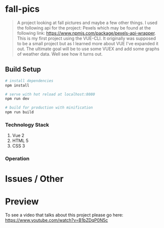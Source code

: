 # fall-pics

> A project looking at fall pictures and maybe a few other things. I used the
following api for the project: Pexels which may be found at the following link:
https://www.npmjs.com/package/pexels-api-wrapper. This is my first project using
the VUE-CLI. It originally was supposed to be a small project but as I learned
more about VUE I've expanded it out. The ultimate goal will be to use some VUEX and
add some graphs of weather data. Well see how it turns out.

## Build Setup

``` bash
# install dependencies
npm install

# serve with hot reload at localhost:8080
npm run dev

# build for production with minification
npm run build
```
### Technology Stack

1. Vue 2
2. HTML 5
3. CSS 3

### Operation


# Issues / Other



# Preview

To see a video that talks about this project please go here: https://www.youtube.com/watch?v=B1bZDqP0N5c
